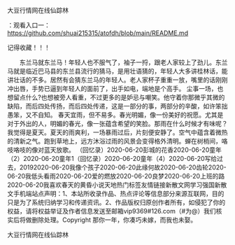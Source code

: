大豆行情网在线仙踪林

：观看入口一：https://github.com/shuai215315/atofdh/blob/main/README.md


记得收藏！！！



　　东兰马就东兰马！年轻人也不服气了，袖子一捋，跟老人家较上了劲儿。东兰马就是临近巴马县的东兰县流行的猜马，是用壮语猜的，年轻人大多讲桂林话，能讲壮话的不多。居然有会猜东兰马的年轻人。老人家杯子重重一放，嘴里的话刚刚冲出唇，手势已逼到年轻人的面前了，出手如电，端地是个高手。
尘事一场，也想留点什么?也想被旁人看重，不过更多的是妒忌与嘲笑。他守着你那微乎其微的缺陷，而后四处传扬，而后四处传递，这是一部分的事，两部分的辛酸，如许笨拙愚笨，又不自知。
春天宜雨，但不易多。春光明媚，像一份美好的祝愿。尤其是对于外出的人，明媚的春光，像一张蕴含希望的笑脸。那雨在什么时候才有味呢？我觉得是夏天。夏天的雨爽利，一场暴雨过后，片刻便安静了。空气中蕴含着微热的清新之气。跑到草地上，远方沐浴过雨的风景会变得格外清明。蝉在树梢间，咯吱咯吱的像对蓝天放歌。
（回忆录）2020-06-20彭城的花香2020-06-20童年（2）2020-06-20童年1（回忆录）2020-06-20童年（4）2020-06-20写给过去，20192020-06-20我像个孩子2020-06-20此缘何故2020-06-20齿轮2020-06-20我低头看雨2020-06-20爱的燃放2020-06-20良梦2020-06-20上班的路2020-06-20我喜欢春天的黄昏小说天地热门标签友情链接新散文网学习强国新散文手机端站点声明：1、本站所收录作品、热点评论等信息部分来源互联网，目的只是为了系统归纳学习和传递资讯。2、作品版权归原创作者所有，如侵犯了你的权益，请将权益举证及作者信息发送至邮箱vip9369#126.com（#为@）我们核实后将做删除处理。Copyright
那你一年，你凑巧未嫁，而我也未娶。







大豆行情网在线仙踪林
